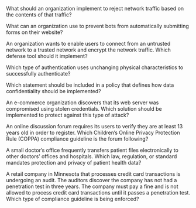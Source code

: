 What should an organization implement to reject network traffic based on the contents of that traffic?



What can an organization use to prevent bots from automatically submitting forms on their website?



An organization wants to enable users to connect from an untrusted network to a trusted network and encrypt the network traffic. 
Which defense tool should it implement?



Which type of authentication uses unchanging physical characteristics to successfully authenticate?



Which statement should be included in a policy that defines how data confidentiality should be implemented?



An e-commerce organization discovers that its web server was compromised using stolen credentials.
Which solution should be implemented to protect against this type of attack?



An online discussion forum requires its users to verify they are at least 13 years old in order to register.
Which Children’s Online Privacy Protection Rule (COPPA) compliance guideline is the forum following?



A small doctor’s office frequently transfers patient files electronically to other doctors’ offices and hospitals.
Which law, regulation, or standard mandates protection and privacy of patient health data?



A retail company in Minnesota that processes credit card transactions is undergoing an audit. The auditors discover the company has not had a penetration test in three years. The company must pay a fine and is not allowed to process credit card transactions until it passes a penetration test.
Which type of compliance guideline is being enforced?


